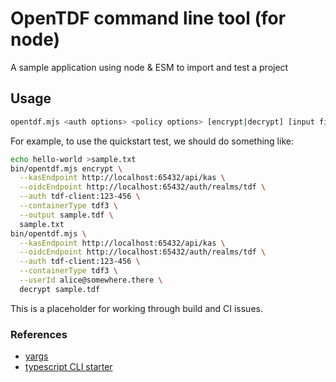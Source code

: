 # OpenTDF command line tool (for node)

A sample application using node & ESM to import and test a project

## Usage

```sh
opentdf.mjs <auth options> <policy options> [encrypt|decrypt] [input file]
```

For example, to use the quickstart test, we should do something like:

```sh
echo hello-world >sample.txt
bin/opentdf.mjs encrypt \
  --kasEndpoint http://localhost:65432/api/kas \
  --oidcEndpoint http://localhost:65432/auth/realms/tdf \
  --auth tdf-client:123-456 \
  --containerType tdf3 \
  --output sample.tdf \
  sample.txt
bin/opentdf.mjs \
  --kasEndpoint http://localhost:65432/api/kas \
  --oidcEndpoint http://localhost:65432/auth/realms/tdf \
  --auth tdf-client:123-456 \
  --containerType tdf3 \
  --userId alice@somewhere.there \
  decrypt sample.tdf
```

This is a placeholder for working through build and CI issues.

### References

- [yargs](http://yargs.js.org)
- [typescript CLI starter](https://github.com/khalidx/typescript-cli-starter)
